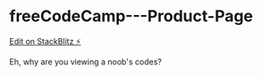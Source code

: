 # freeCodeCamp---Product-Page

[Edit on StackBlitz ⚡️](https://stackblitz.com/edit/web-platform-jcvxdm)

Eh, why are you viewing a noob's codes?
